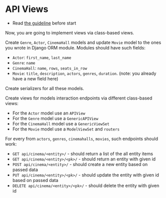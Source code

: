 # API Views

- Read [the guideline](https://github.com/mate-academy/py-task-guideline/blob/main/README.md) before start

Now, you are going to implement views via class-based views.

Create `Genre`, `Actor`, `CinemaHall` models and update `Movie` model to
the ones you wrote in Django ORM module. Modules should have such fields:
- `Actor`: `first_name`, `last_name`
- `Genre`: `name`
- `CinemaHall`: `name`, `rows`, `seats_in_row`
- `Movie`: `title`, `description`, `actors`, `genres`, `duration`. (note: you 
already have a new field here) 

Create serializers for all these models.

Create views for models interaction endpoints via different class-based views:
- For the `Actor` model use an `APIView`
- For the `Genre` model use a `GenericAPIView`
- For the `CinemaHall` model use a `GenericViewSet`
- For the `Movie` model use a `ModelViewSet` and `routers`

For every <entity> from `actors`, `genres`, `cinemahalls`, `movies`, such
endpoints should work:
* `GET api/cinema/<entity>/` - should return a list of the all entity items
* `GET api/cinema/<entity>/<pk>/` - should return an entity with given id 
* `POST api/cinema/<entity>/` - should create a new entity based on passed data
* `PUT api/cinema/<entity>/<pk>/` - should update the entity with given id based on passed data
* `DELETE api/cinema/<entity>/<pk>/` - should delete the entity with given id
